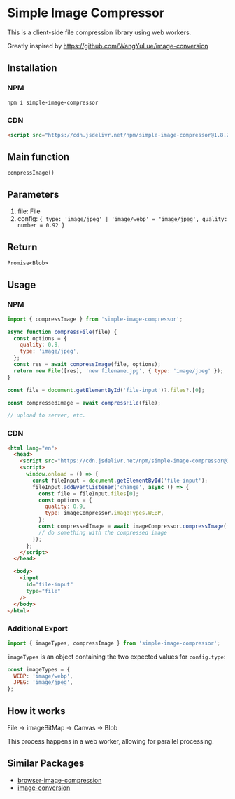 # Simple Image Compressor

This is a client-side file compression library using web workers.

Greatly inspired by https://github.com/WangYuLue/image-conversion

## Installation

### NPM

```sh
npm i simple-image-compressor
```

### CDN

```html
<script src="https://cdn.jsdelivr.net/npm/simple-image-compressor@1.8.2/dist/simple-image-compressor-min.js"></script>
```

## Main function

`compressImage()`

## Parameters

1. file: File
2. config: `{ type: 'image/jpeg' | 'image/webp' = 'image/jpeg', quality: number = 0.92 }`

## Return

`Promise<Blob>`

## Usage

### NPM

```js
import { compressImage } from 'simple-image-compressor';

async function compressFile(file) {
  const options = {
    quality: 0.9,
    type: 'image/jpeg',
  };
  const res = await compressImage(file, options);
  return new File([res], 'new filename.jpg', { type: 'image/jpeg' });
}

const file = document.getElementById('file-input')?.files?.[0];

const compressedImage = await compressFile(file);

// upload to server, etc.
```

### CDN

```html
<html lang="en">
  <head>
    <script src="https://cdn.jsdelivr.net/npm/simple-image-compressor@1.8.1/dist/simple-image-compressor-min.js"></script>
    <script>
      window.onload = () => {
        const fileInput = document.getElementById('file-input');
        fileInput.addEventListener('change', async () => {
          const file = fileInput.files[0];
          const options = {
            quality: 0.9,
            type: imageCompressor.imageTypes.WEBP,
          };
          const compressedImage = await imageCompressor.compressImage(file, options);
          // do something with the compressed image
        });
      };
    </script>
  </head>

  <body>
    <input
      id="file-input"
      type="file"
    />
  </body>
</html>
```

### Additional Export

```js
import { imageTypes, compressImage } from 'simple-image-compressor';
```

`imageTypes` is an object containing the two expected values for `config.type`:

```js
const imageTypes = {
  WEBP: 'image/webp',
  JPEG: 'image/jpeg',
};
```

## How it works

File -> imageBitMap -> Canvas -> Blob

This process happens in a web worker, allowing for parallel processing.

## Similar Packages

- [browser-image-compression](https://www.npmjs.com/package/browser-image-compression)
- [image-conversion](https://www.npmjs.com/package/image-conversion)
